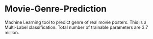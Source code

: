 # Movie-Genre-Prediction
Machine Learning tool to predict genre of real movie posters. This is a Multi-Label classification. Total number of trainable parameters are 3.7 million.
